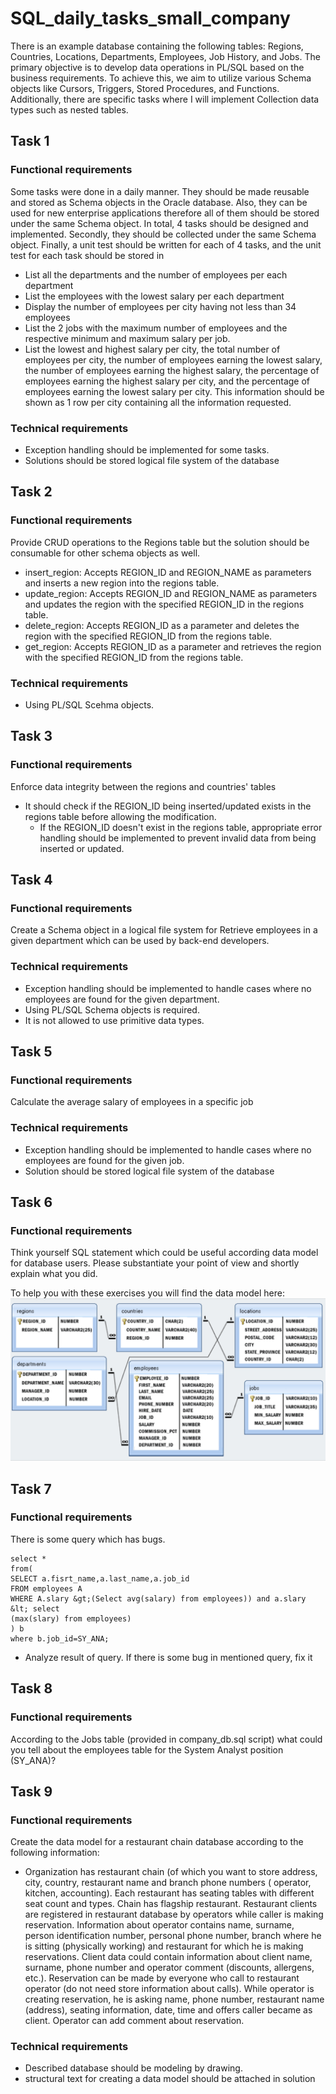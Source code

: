# SQL_daily_tasks_small_company


There is an example database containing the following tables: Regions, Countries, Locations, Departments, Employees, Job History, and Jobs. The primary objective is to develop data operations in PL/SQL based on the business requirements. To achieve this, we aim to utilize various Schema objects like Cursors, Triggers, Stored Procedures, and Functions. Additionally, there are specific tasks where I will implement Collection data types such as nested tables.

## Task 1
### Functional requirements
Some tasks were done in a daily manner. They should be made reusable and stored as Schema objects in the Oracle database. Also, they can be used for new enterprise applications therefore all of them should be stored under the same Schema object. In total, 4 tasks should be designed and implemented. Secondly, they should be collected under the same Schema object. Finally, a unit test should be written for each of 4 tasks, and the unit test for each task should be stored in 
- List all the departments and the number of employees per each department
- List the employees with the lowest salary per each department
- Display the number of employees per city having not less than 34 employees
- List the 2 jobs with the maximum number of employees and the respective minimum and
maximum salary per job.
- List the lowest and highest salary per city, the total number of employees per city, the number of employees earning the lowest salary, the number of employees earning the highest salary, the percentage of employees earning the highest salary per city, and the percentage of employees earning the lowest salary per city. This information should be shown as 1 row per city containing all the information requested.
### Technical requirements
- Exception handling should be implemented for some tasks.
- Solutions should be stored logical file system of the database

## Task 2
### Functional requirements
Provide CRUD operations to the Regions table but the solution should be consumable for other schema objects as well. 
- insert_region: Accepts REGION_ID and REGION_NAME as parameters and inserts a new region into the regions table.
- update_region: Accepts REGION_ID and REGION_NAME as parameters and updates the region with the specified REGION_ID in the regions table.
- delete_region: Accepts REGION_ID as a parameter and deletes the region with the specified REGION_ID from the regions table.
- get_region: Accepts REGION_ID as a parameter and retrieves the region with the specified REGION_ID from the regions table.
### Technical requirements
- Using PL/SQL Scehma objects.

## Task 3
### Functional requirements
Enforce data integrity between the regions and countries' tables
- It should check if the REGION_ID being inserted/updated exists in the regions table before allowing the modification.
    - If the REGION_ID doesn't exist in the regions table, appropriate error handling should be implemented to prevent invalid data from being inserted or updated.

## Task 4
### Functional requirements
Create a Schema object in a logical file system for Retrieve employees in a given department which can be used by back-end developers.
### Technical requirements
- Exception handling should be implemented to handle cases where no employees are found for the given department.
- Using PL/SQL Schema objects is required.
- It is not allowed to use primitive data types.

## Task 5
### Functional requirements
Calculate the average salary of employees in a specific job
### Technical requirements
- Exception handling should be implemented to handle cases where no employees are found for the given job.
- Solution should be stored logical file system of the database


## Task 6
### Functional requirements
Think yourself SQL statement which could be useful according data model for database users.
Please substantiate your point of view and shortly explain what you did.

To help you with these exercises you will find the data model here:
![plot](./Data_model/Data_model.png)

## Task 7
### Functional requirements
There is some query which has bugs.
``` plsql
select *
from(
SELECT a.fisrt_name,a.last_name,a.job_id
FROM employees A
WHERE A.slary &gt;(Select avg(salary) from employees)) and a.slary &lt; select
(max(slary) from employees)
) b
where b.job_id=SY_ANA;
```

- Analyze result of query. If there is some bug in mentioned query, fix it

## Task 8
### Functional requirements
According to the Jobs table (provided in company_db.sql script) what could you tell about the
employees table for the System Analyst position (SY_ANA)?

## Task 9
### Functional requirements
Create the data model for a restaurant chain database according to the following information:

- Organization has restaurant chain (of which you want to store address, city, country, restaurant name and branch phone numbers ( operator, kitchen, accounting). Each restaurant has seating tables with different seat count and types. Chain has flagship restaurant. Restaurant clients are registered in restaurant database by operators while caller is making reservation. Information about operator contains name, surname, person identification number, personal phone number, branch where he is sitting (physically working) and restaurant for which he is making reservations. Client data could contain information about client name, surname, phone number and operator comment (discounts, allergens, etc.). Reservation can be made by everyone who call to restaurant operator (do not need store information about calls). While operator is creating reservation, he is asking name, phone number, restaurant name (address), seating information, date, time and offers caller became as client. Operator can add comment about reservation.

### Technical requirements
- Described database should be modeling by drawing.
- structural text for creating a data model should be attached in solution